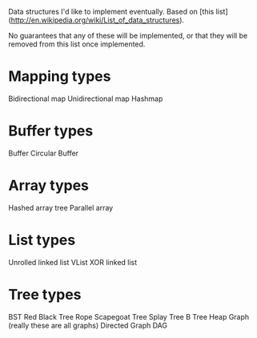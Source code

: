 Data structures I'd like to implement eventually.  Based on [this list]
(http://en.wikipedia.org/wiki/List_of_data_structures).

No guarantees that any of these will be implemented, or that they will
be removed from this list once implemented.

Mapping types
=============
Bidirectional map
Unidirectional map
Hashmap

Buffer types
============
Buffer
Circular Buffer

Array types
===========
Hashed array tree
Parallel array

List types
==========
Unrolled linked list
VList
XOR linked list

Tree types
==========
BST
Red Black Tree
Rope
Scapegoat Tree
Splay Tree
B Tree
Heap
Graph (really these are all graphs)
Directed Graph
DAG
